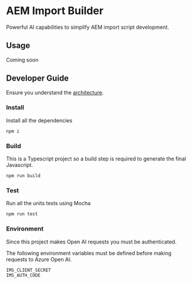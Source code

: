 # AEM Import Builder

Powerful AI capabilities to simplify AEM import script development.

## Usage

Coming soon

## Developer Guide

Ensure you understand the [architecture](./wiki).

### Install

Install all the dependencies

```
npm i
```

### Build

This is a Typescript project so a build step is required to generate the final Javascript. 

```
npm run build
```

### Test

Run all the units tests using Mocha

```
npm run test
```

### Environment

Since this project makes Open AI requests you must be authenticated.

The following environment variables must be defined before making requests to Azure Open AI.

```
IMS_CLIENT_SECRET
IMS_AUTH_CODE
```
